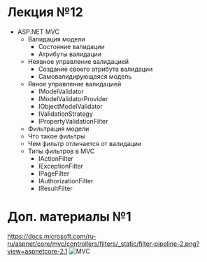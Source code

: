 # Лекция №12
 - ASP.NET MVC 
   - Валидация модели
     - Состояние валидации
     - Атрибуты валидации
   - Неявное управление валидацией
     - Создание своего атрибута валидации
     - Самовалидирующаяся модель
   - Явное управление валидацией
     - IModelValidator
     - IModelValidatorProvider
     - IObjectModelValidator
     - IValidationStrategy
     - IPropertyValidationFilter
   - Фильтрация модели
   - Что такое фильтры
   - Чем фильтр отличается от валидации
   - Типы фильтров в MVC
     - IActionFilter
     - IExceptionFilter
     - IPageFilter
     - IAuthorizationFilter
     - IResultFilter     
   
# Доп. материалы №1
https://docs.microsoft.com/ru-ru/aspnet/core/mvc/controllers/filters/_static/filter-pipeline-2.png?view=aspnetcore-2.1
![MVC](https://docs.microsoft.com/ru-ru/aspnet/core/mvc/controllers/filters/_static/filter-pipeline-2.png?view=aspnetcore-2.1 "ASP.NET MVC .Net Core Filters ")
